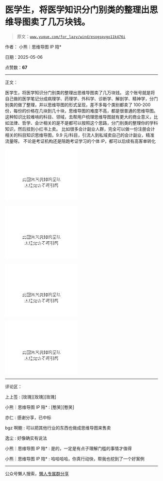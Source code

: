 # 医学生，将医学知识分门别类的整理出思维导图卖了几万块钱。

> 原文：[`www.yuque.com/for_lazy/wind/esogspvgo11k476i`](https://www.yuque.com/for_lazy/wind/esogspvgo11k476i)

作者： 小熊｜思维导图 IP 陪*

日期：2025-05-06

点赞数：**67**

* * *

正文：

医学生，将医学知识分门别类的整理出思维导图卖了几万块钱。
这个账号就是将自己做的医学笔记分成病理学、药理学、外科学、诊断学、解剖学、精神学，分门别类的做了整理，并以思维导图的形式呈现，差不多每个类别都卖了 100-200 份，每份的价格在几块到几十块，思维导图的难度不高，都是很普通的思维导图。
这种知识比较难啃的科目、领域，去帮用户梳理思维导图就有更大的商业意义，比如法律、哲学、会计相关的是不是都可以按照这个思路，分门别类的整理你的学科知识，然后挂到小红书上卖。
比如很多会计副业人群，完全可以做一份注册会计相关的科目知识思维导图，9.9 元/科目，引流人到私域卖自己的会计副业，精准流量呀。
不论是考证机构还是陪跑考证学习的个体 IP，都可以后续有高客单转化

![](img/9c852e198da3faab22704372780edaa7.png "None")

![](img/62b9e7cc52aab603ce8721d576fcf7ad.png "None")

![](img/55fe572d634448039e8b0261013bbf00.png "None")

![](img/0a9687734b6aec3f67398df77af63fbd.png "None")

* * *

评论区：

上上签 : [玫瑰][玫瑰][玫瑰]

小熊｜思维导图 IP 陪* : [憨笑][憨笑]

亦仁 : 感谢分享，已中标

bgz 啊鲍 : 可以把其他行业的东西也做成思维导图来售卖

逸尘 : 好像确实有说法

小熊｜思维导图 IP 陪* : 是的，一定是有点子理解门槛的事情才值得

小熊｜思维导图 IP 陪* : 哈哈哈哈，你真行动快，帮我也挖到了一个好案例

* * *

公众号懒人搜索，[懒人专属群分享](https://lazybook.fun/#/blog/group)